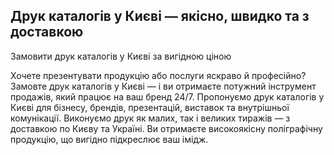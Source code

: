 ## Друк каталогів у Києві — якісно, швидко та з доставкою

Замовити друк каталогів у Києві за вигідною ціною

Хочете презентувати продукцію або послуги яскраво й професійно? Замовте друк каталогів у Києві — і ви отримаєте потужний інструмент продажів, який працює на ваш бренд 24/7. Пропонуємо друк каталогів у Києві для бізнесу, брендів, презентацій, виставок та внутрішньої комунікації. Виконуємо друк як малих, так і великих тиражів — з доставкою по Києву та Україні. Ви отримаєте високоякісну поліграфічну продукцію, що вигідно підкреслює ваш імідж.